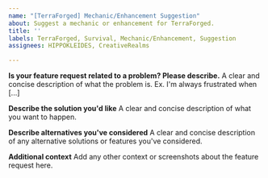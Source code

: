 ```yaml
---
name: "[TerraForged] Mechanic/Enhancement Suggestion"
about: Suggest a mechanic or enhancement for TerraForged.
title: ''
labels: TerraForged, Survival, Mechanic/Enhancement, Suggestion
assignees: HIPPOKLEIDES, CreativeRealms

---
```


**Is your feature request related to a problem? Please describe.**
A clear and concise description of what the problem is. Ex. I'm always frustrated when [...]

**Describe the solution you'd like**
A clear and concise description of what you want to happen.

**Describe alternatives you've considered**
A clear and concise description of any alternative solutions or features you've considered.

**Additional context**
Add any other context or screenshots about the feature request here.

